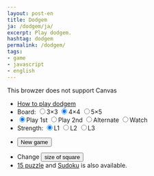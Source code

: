 ```yaml
---
layout: post-en
title: Dodgem
ja: /dodgem/ja/
excerpt: Play dodgem.
hashtag: dodgem
permalink: /dodgem/
tags:
- game
- javascript
- english
---
```

<canvas id="canvas">This browzer does not support Canvas</canvas>
<div id="message"></div>
<div id="watchMode"></div>
<div id="status"></div>
<div id="lang" style="display: none;">en</div>
<script src="https://cdnjs.cloudflare.com/ajax/libs/pako/2.1.0/pako.min.js"></script>
<script src="/js/dodgem.min.js"></script>

- <a href="help/">How to play dodgem</a>
- Board: <input type="radio" name="board" value="3">3×3
<input type="radio" name="board" value="4" checked>4×4
<input type="radio" name="board" value="5">5×5
- <input type="radio" name="turn" id="sente" value="sente" checked>Play 1st
<input type="radio" name="turn" id="gote" value="gote">Play 2nd
<input type="radio" name="turn" id="alt" value="alt">Alternate
<input type="radio" name="turn" id="comp" value="comp">Watch
- Strength: <input type="radio" name="level" value="1" checked>L1
<input type="radio" name="level" value="2">L2
<input type="radio" name="level" value="3">L3
- <p><button id="new" onclick="board.newGame()">New game</button>
- Change <button onclick="board.changeTileSize()">size of square</button>
- [15 puzzle](/2020/01/14/15Puzzle/) and [Sudoku](/kaidoku/sudoku) is also available.
